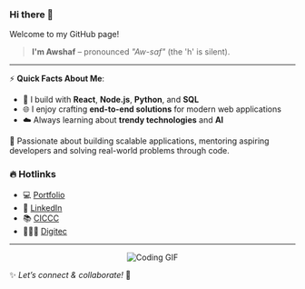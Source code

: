 ### Hi there 👋

Welcome to my GitHub page!  

> **I'm Awshaf** – pronounced *"Aw-saf"* (the 'h' is silent).  

---

⚡ **Quick Facts About Me**:  
- 🔨 I build with **React**, **Node.js**, **Python**, and **SQL**  
- 🌐 I enjoy crafting **end-to-end solutions** for modern web applications  
- ☁️ Always learning about **trendy technologies** and **AI**  


🌟 Passionate about building scalable applications, mentoring aspiring developers and solving real-world problems through code.  

###  🔥 Hotlinks  
- 💻 [Portfolio](https://awshaf.com)  
- 👤 [LinkedIn](https://linkedin.com/in/awshaf)  
- 📚 [CICCC](https://ciccc.ca/wps-members/awshaf-ishtiaque/)  
- 👨🏽‍💻 [Digitec](https://www.digitecinnovation.ca/)  

---

<div style="text-align: center;">
    <img src="https://i.gifer.com/5ufw.gif" style="max-width: 100%; height: auto;" alt="Coding GIF">
</div>

✨ *Let’s connect & collaborate!* 🚀

